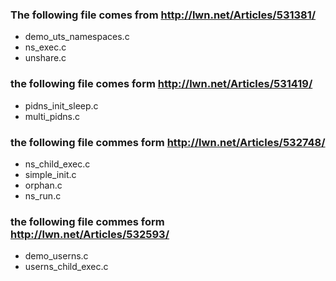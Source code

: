 ### The following file comes from http://lwn.net/Articles/531381/

  * demo_uts_namespaces.c
  * ns_exec.c
  * unshare.c

### the following file comes form http://lwn.net/Articles/531419/

  * pidns_init_sleep.c
  * multi_pidns.c

### the following file commes form http://lwn.net/Articles/532748/

  * ns_child_exec.c
  * simple_init.c
  * orphan.c
  * ns_run.c

### the following file commes form http://lwn.net/Articles/532593/

  * demo_userns.c
  * userns_child_exec.c


